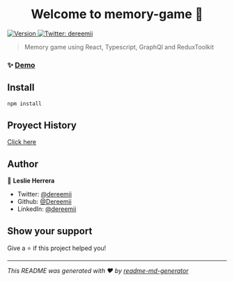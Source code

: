<h1 align="center">Welcome to memory-game 👋</h1>
<p>
  <a href="https://www.npmjs.com/package/memory-game" target="_blank">
    <img alt="Version" src="https://img.shields.io/npm/v/memory-game.svg">
  </a>
  <a href="https://twitter.com/dereemii" target="_blank">
    <img alt="Twitter: dereemii" src="https://img.shields.io/twitter/follow/dereemii.svg?style=social" />
  </a>
</p>

> Memory game using React, Typescript, GraphQl and ReduxToolkit

### ✨ [Demo](www.memori.com)

## Install

```sh
npm install
```

## Proyect History

[Click here](/BITACORA.md)

## Author

👤 **Leslie Herrera**

* Twitter: [@dereemii](https://twitter.com/dereemii)
* Github: [@Dereemii](https://github.com/Dereemii)
* LinkedIn: [@dereemii](https://linkedin.com/in/dereemii)

## Show your support

Give a ⭐️ if this project helped you!

***
_This README was generated with ❤️ by [readme-md-generator](https://github.com/kefranabg/readme-md-generator)_